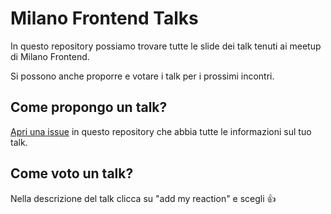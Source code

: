 # Milano Frontend Talks

In questo repository possiamo trovare tutte le slide dei talk tenuti ai meetup di Milano Frontend.

Si possono anche proporre e votare i talk per i prossimi incontri.

## Come propongo un talk?
[Apri una issue](https://github.com/milanofrontend/talks/issues/new) in questo repository che abbia tutte le informazioni sul tuo talk.

## Come voto un talk?
Nella descrizione del talk clicca su "add my reaction" e scegli :+1:
